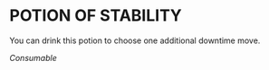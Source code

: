 # POTION OF STABILITY

You can drink this potion to choose one additional downtime move.

*Consumable*